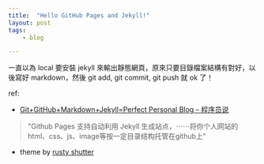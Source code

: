 ```yaml
---
title:  "Hello GitHub Pages and Jekyll!"
layout: post
tags:
    - blog

---
```


一直以為 local 要安裝 jekyll 來輸出靜態網頁，原來只要目錄檔案結構有對好，以後寫好 markdown，然後 git add, git commit, git push 就 ok 了！

ref:

* [Git+GitHub+Markdown+Jekyll=Perfect Personal Blog – 程序员说](http://www.devtalking.com/articles/git-gitHub-markdown-jekyll/)<br />
<blockquote>"Github Pages 支持自动利用 Jekyll 生成站点，⋯⋯将你个人网站的html、css、js、image等按一定目录结构托管在github上"</blockquote>

* theme by [rusty shutter](http://lhzhang.com/)

